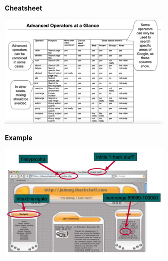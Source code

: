 ## Cheatsheet

![dorks-cheatsheet](../images/google_dorks_cheatsheet.png)

## Example

![dorks-example](../images/google_dorks_example.jpeg)